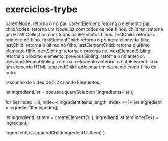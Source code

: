 # exercicios-trybe
parentNode: retorna o nó pai.
parentElement: retorna o elemento pai.
childNodes: retorna um NodeList com todos os nós filhos.
children: retorna um HTMLCollection com todos os elementos filhos.
firstChild: retorna o primeiro nó filho.
firstElementChild: retorna o primeiro elemento filho.
lastChild: retorna o último nó filho.
lastElementChild: retorna o último elemento filho.
nextSibling: retorna o próximo nó.
nextElementSibling: retorna o próximo elemento.
previousSibling: retorna o nó anterior.
previousElementSibling: retorna o elemento anterior.
createElement: criar um elemento HTML
.appendChild: adicionar um elemento como filho de outro

rascunho do video de 5.2 criando Elementos:

let ingredientList = docuent.querySelector('.ingredients-list');

for (let index = 0; index < ingredientItems.length; index +=1){
let ingredient = ingredientItems[index];

let ingredientListItem = createElement('li');
ingredientListItem.innerText = ingredient;

ingredientList.appendChild(ingredentListItem)
}